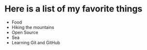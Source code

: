 # Here is a list of my favorite things
- Food
- Hiking the mountains
- Open Source
- Sea
- Learning Git and GitHub
